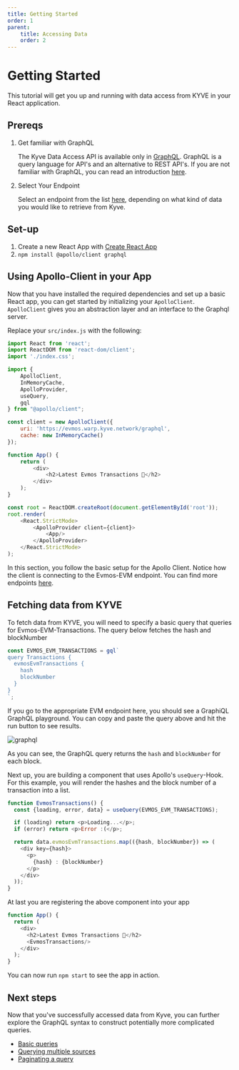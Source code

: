 ```yaml
---
title: Getting Started
order: 1 
parent:
    title: Accessing Data
    order: 2
---
```


# Getting Started

This tutorial will get you up and running with data access from KYVE in your React application.

## Prereqs

1. Get familiar with GraphQL

    The Kyve Data Access API is available only in [GraphQL](https://graphql.org/). GraphQL is a query language for API's and an alternative to REST API's. If you are not familiar with GraphQL, you can read an introduction [here](https://graphql.org/learn/).

2. Select Your Endpoint

    Select an endpoint from the list [here](https://docs.kyve.network/accessing-data/youll-known-endpoints.html), depending on what kind of data you would like to retrieve from Kyve.


## Set-up

1. Create a new React App with [Create React App](https://create-react-app.dev/)
2. `npm install @apollo/client graphql`

## Using Apollo-Client in your App

Now that you have installed the required dependencies and set up a basic React app, you can get started by initializing your `ApolloClient`. `ApolloClient` gives you an abstraction layer and an interface to the Graphql server.

Replace your `src/index.js` with the following:

```js
import React from 'react';
import ReactDOM from 'react-dom/client';
import './index.css';

import {
    ApolloClient,
    InMemoryCache,
    ApolloProvider,
    useQuery,
    gql
} from "@apollo/client";

const client = new ApolloClient({
    uri: 'https://evmos.warp.kyve.network/graphql',
    cache: new InMemoryCache()
});

function App() {
    return (
        <div>
            <h2>Latest Evmos Transactions 🚀</h2>
        </div>
    );
}

const root = ReactDOM.createRoot(document.getElementById('root'));
root.render(
    <React.StrictMode>
        <ApolloProvider client={client}>
            <App/>
        </ApolloProvider>
    </React.StrictMode>
);
```

In this section, you follow the basic setup for the Apollo Client. Notice how the client is connecting to the Evmos-EVM endpoint. You can find more endpoints [here](./youll-known-endpoints.md).

## Fetching data from KYVE

To fetch data from KYVE, you will need to specify a basic query that queries for Evmos-EVM-Transactions. The query below fetches the hash and blockNumber 

```js
const EVMOS_EVM_TRANSACTIONS = gql`
query Transactions {
  evmosEvmTransactions {
    hash
    blockNumber
  }
}
`;
```

If you go to the appropriate EVM endpoint here, you should see a GraphiQL GraphQL playground. You can copy and paste the query above and hit the run button to see results.

![graphql](/graphql-kyve-1.gif)

As you can see, the GraphQL query returns the `hash` and `blockNumber` for each block.

Next up, you are building a component that uses Apollo's `useQuery`-Hook. For this example,
you will render the hashes and the block number of a transaction into a list.

```js
function EvmosTransactions() {
  const {loading, error, data} = useQuery(EVMOS_EVM_TRANSACTIONS);

  if (loading) return <p>Loading...</p>;
  if (error) return <p>Error :(</p>;

  return data.evmosEvmTransactions.map(({hash, blockNumber}) => (
    <div key={hash}>
      <p>
        {hash} : {blockNumber}
      </p>
    </div>
  ));
}
```
At last you are registering the above component into your app
```js
function App() {
  return (
    <div>
      <h2>Latest Evmos Transactions 🚀</h2>
      <EvmosTransactions/>
    </div>
  );
}
```
You can now run `npm start` to see the app in action.

## Next steps

Now that you've successfully accessed data from Kyve, you can further explore the GraphQL syntax to construct potentially more complicated queries.

- [Basic queries](./basic-queries)
- [Querying multiple sources](./querying-multiple-sources)
- [Paginating a query](./paginating-a-query)





